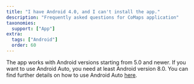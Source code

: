```yaml
---
title: "I have Android 4.0, and I can't install the app."
description: "Frequently asked questions for CoMaps application"
taxonomies:
  support: ["App"]
extra:
  tags: ["Android"]
  order: 60
---
```


The app works with Android versions starting from 5.0 and newer. If you want to use Android Auto, you need at least Android version 8.0. You can find further details on how to use Android Auto [here](@/support/how-to-use-android-auto/index.md).
